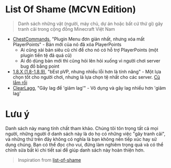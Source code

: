 # List Of Shame (MCVN Edition)
> Danh sách những vật (người, máy chủ, dự án hoặc bất cứ thứ gì) gây tranh cãi trong cộng đồng Minecraft Việt Nam

* [ChestCommands](https://dev.bukkit.org/projects/chest-commands), "Plugin Menu đơn giản nhất, nhưng xóa mất PlayerPoints" - Bản mới của nó đã xóa PlayerPoints
  * Ai cũng xài bản siêu cũ chỉ để cho nó có hỗ trợ PlayerPoints (một plugin tiền tệ đã quá cũ)
  * Ai đó dùng bản mới thì cũng hỏi lên hỏi xuống vì người chơi server bug đồ bằng point
* [1.8.X (1.8-1.8.9)](https://minecraft.fandom.com/wiki/Java_Edition_1.8), "bEst pVP, nhưng nhiều lỗi hơn là tính năng" - Một lựa chọn tốt cho người chơi, nhưng là lựa chọn tệ nhất cho các server. [Cũ lắm rồi](https://howoldisminecraft188.today/)
* [ClearLagg](https://dev.bukkit.org/projects/clearlagg), "Gây lag để 'giảm lag'" - Vô dụng và gây lag nhiều hơn 'giảm lag'

# Lưu ý
Danh sách này mang tính chất tham khảo. Chúng tôi tôn trọng tất cả mọi người, những người ở danh sách này là do họ có những việc "gây tranh cãi", và những thứ trên đây không có nghĩa là bạn không nên tiếp xúc hay sử dụng chúng. Bạn có thể đọc cho vui, đừng làm nghiêm trọng quá và có thể chỉnh sửa bất kì chi tiết sai để giúp danh sách này hoàn thiện hơn.

> Inspiration from [list-of-shame](https://github.com/KennyTV/list-of-shame)
